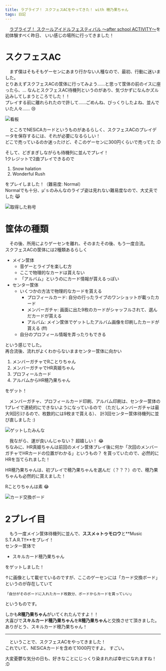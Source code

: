 ```yaml
---
title: ラブライブ！ スクフェスACをやってきた！ with 穂乃果ちゃん
tags: 日記
---
```


　[ラブライブ！ スクールアイドルフェスティバル 〜after school ACTIVITY〜](http://www.lovelive-sifac.jp/)を初体験すべく昨日、
いい感じの場所に行ってきました！


# スクフェスAC
　まず僕はそもそもゲーセンにあまり行かない人種なので、最初、行動に迷いました。  
とりあえずスクフェスACの筐体に行ってみよう……と思って筐体の前のイスに座ったら、…
なんとスクフェスAC待機列というのがあり、気づかずになんかズル込みしてしまうところでした！！  
プレイする前に離れられたので許して……ごめんね、びっくりしたよね、並んでいた人々…… :cry:

![看板](/2016-12-21-first_meeting_of_school_idol_festival_ac/kanban.png)

　ところでNESiCAカードというものがあるらしく、スクフェスACのプレイデータを保存するには、それが必要になるらしい！  
どこで売っているのか迷ったけど、そこのゲーセンに300円くらいで売ってた :D

そして、どぎまぎしながらも待機列に並んでプレイ！  
1クレジットで2曲プレイできるので

1. Snow halation
2. Wonderful Rush

をプレイしました！（難易度: Normal）  
Normalでも十分、μ’ｓのみんなのライブ姿は見れない難易度なので、大丈夫でした :joy_cat:

![取得した称号](/2016-12-21-first_meeting_of_school_idol_festival_ac/degrees.png)


# 筐体の種類
　その後、所用によりゲーセンを離れ、そのまたその後、もう一度合流。  
スクフェスACの筐体には2種類あるらしく

- メイン筐体
    - 音ゲーとライブを楽しむ方
    - ここで物理的なカードは貰えない
    - 「アルバム」というのにカード情報が貰えるっぽい
- センター筐体
    - いくつかの方法で物理的なカードを貰える
        - プロフィールカード: 自分の行ったライブのワンショットが載ったカード
        - メンバーガチャ: 画面に出た9枚のカードがシャッフルされて、選んだカードが貰える
        - アルバム: メイン筐体でゲットしたアルバム画像を印刷したカードが貰える (**!!**)
    - 自分のプロフィール情報を弄ったりもできる

という感じでした。  
再合流後、流れがよくわからないままセンター筐体に向かい

1. メンバーガチャでRことりちゃん
2. メンバーガチャでHR真姫ちゃん
3. プロフィールカード
4. アルバムからHR穂乃果ちゃん

をゲット！

　メンバーガチャ、プロフィールカード印刷、アルバム印刷は、センター筐体の1プレイで連続的にできないようになっているので
（ただしメンバーガチャは最大9回引けるので、枚数的には9枚まで貰える）、
計3回センター筐体待機列に並び直しました :)

![ゲットしたみんな](/2016-12-21-first_meeting_of_school_idol_festival_ac/cards.png)

　我ながら、運が良いんじゃない？ 超嬉しい！ :joy:  
ちなみに、HR真姫ちゃんは前回のメイン筐体プレイ後に何か「次回のメンバーガチャでHRカードの位置がわかる」というもの？
を貰っていたので、必然的にHRを当てられました！

HR穂乃果ちゃんは、初プレイで穂乃果ちゃんを選んだ（？？？）ので、穂乃果ちゃんも必然的に貰えました！

Rことりちゃんは素 :joy:

![カード交換ボード](/2016-12-21-first_meeting_of_school_idol_festival_ac/exchanger_board.png)

# 2プレイ目
　もう一度メイン筐体待機列に並んで、**ススメ→トゥモロウ**と**Music S.T.A.R.T!!**をプレイ！  
センター筐体で

- スキルカード穂乃果ちゃん

をゲットしました！

↑に画像として載せているのですが、ここのゲーセンには「カード交換ボード」というのが存在していて

    「自分がそのボードに入れたカード枚数分、ボードからカードを貰っていい」

というものです。

しかも**R穂乃果ちゃん**がいてくれたんですよ！！  
大喜びで**スキルカード穂乃果ちゃん**を**R穂乃果ちゃん**と交換させて頂きました。  
ありがとう、スキルカード穂乃果ちゃん！

- - -

　ということで、スクフェスACをやってきました！  
これでいて、NESiCAカードを含めて1000円ですよ。 すごい。

大変憂鬱な気分の日も、好きなことにじっくり染まれれば幸せになれますね！ :D
